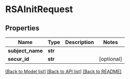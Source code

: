 # RSAInitRequest

## Properties
Name | Type | Description | Notes
------------ | ------------- | ------------- | -------------
**subject_name** | **str** |  | 
**secur_id** | **str** |  | [optional] 

[[Back to Model list]](../README.md#documentation-for-models) [[Back to API list]](../README.md#documentation-for-api-endpoints) [[Back to README]](../README.md)


